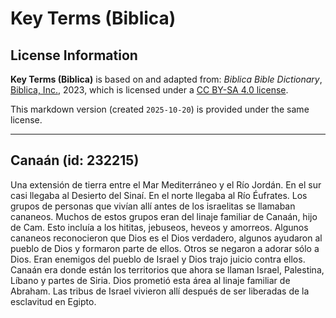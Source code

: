 # Key Terms (Biblica)

## License Information

**Key Terms (Biblica)** is based on and adapted from: _Biblica Bible Dictionary_, [Biblica, Inc.](https://www.biblica.com/), 2023, which is licensed under a [CC BY-SA 4.0 license](https://creativecommons.org/licenses/by-sa/4.0/legalcode.en).

This markdown version (created `2025-10-20`) is provided under the same license.



--------------------------------

## Canaán (id: 232215)

Una extensión de tierra entre el Mar Mediterráneo y el Río Jordán. En el sur casi llegaba al Desierto del Sinaí. En el norte llegaba al Río Éufrates. Los grupos de personas que vivían allí antes de los israelitas se llamaban cananeos. Muchos de estos grupos eran del linaje familiar de Canaán, hijo de Cam. Esto incluía a los hititas, jebuseos, heveos y amorreos. Algunos cananeos reconocieron que Dios es el Dios verdadero, algunos ayudaron al pueblo de Dios y formaron parte de ellos. Otros se negaron a adorar sólo a Dios. Eran enemigos del pueblo de Israel y Dios trajo juicio contra ellos. Canaán era donde están los territorios que ahora se llaman Israel, Palestina, Líbano y partes de Siria. Dios prometió esta área al linaje familiar de Abraham. Las tribus de Israel vivieron allí después de ser liberadas de la esclavitud en Egipto.


